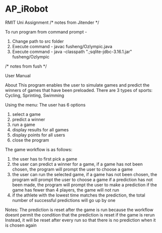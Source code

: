 # AP_iRobot
RMIT Uni Assignment
/* notes from Jitender */

To run program from command prompt -
1) Change path to src folder
2) Execute command - javac fusheng/Ozlympic.java
3) Execute command - java -classpath ".;sqlite-jdbc-3.16.1.jar" fusheng/Ozlympic

/* notes from fush */

User Manual

About
This program enables the user to simulate games and predict the winners of games that have been preloaded.
There are 3 types of sports: Cycling, Sprinting, Swimming

Using the menu:
The user has 6 options
1. select a game
2. predict a winner
3. run a game
4. display results for all games
5. display points for all users
6. close the program

The game workflow is as follows:
1. the user has to first pick a game
2. the user can predict a winner for a game, if a game has not been chosen, the program will prompt the user to choose a game
3. the user can run the selected game, if a game has not been chosen, the program will prompt the user to choose a game
   if a prediction has not been made, the program will prompt the user to make a prediction
   if the game has fewer than 4 players, the game will not run
4. if the athlete with the lowest time matches the prediction, the total number of successful predictions will go up by one

Notes:
The prediction is reset after the game is run because the workflow doesnt permit the condition that the prediction is reset if the game is rerun
Instead, it will be reset after every run so that there is no prediction when it is chosen again
